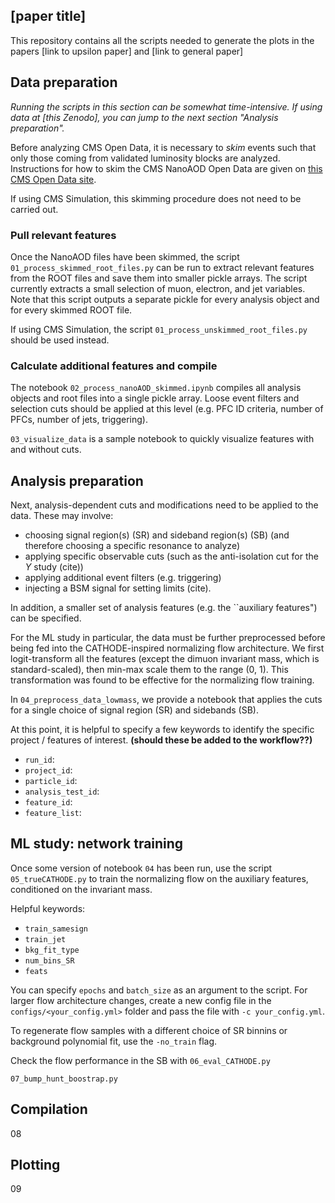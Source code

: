 ## [paper title]

This repository contains all the scripts needed to generate the plots in the papers [link to upsilon paper] and [link to general paper]

## Data preparation
*Running the scripts in this section can be somewhat time-intensive. If using data at [this Zenodo], you can jump to the next section "Analysis preparation".*

Before analyzing CMS Open Data, it is necessary to *skim* events such that only those coming from validated luminosity blocks are analyzed. Instructions for how to skim the CMS NanoAOD Open Data are given on [this CMS Open Data site](https://opendata.cern.ch/docs/cms-getting-started-nanoaod). 

If using CMS Simulation, this skimming procedure does not need to be carried out. 


### Pull relevant features
Once the NanoAOD files have been skimmed, the script `01_process_skimmed_root_files.py` can be run to extract relevant features from the ROOT files and save them into smaller pickle arrays. The script currently extracts a small selection of muon, electron, and jet variables. Note that this script outputs a separate pickle for every analysis object and for every skimmed ROOT file. 

If using CMS Simulation, the script `01_process_unskimmed_root_files.py` should be used instead.

### Calculate additional features and compile
The notebook `02_process_nanoAOD_skimmed.ipynb` compiles all analysis objects and root files into a single pickle array. Loose event filters and selection cuts should be applied at this level (e.g. PFC ID criteria, number of PFCs, number of jets, triggering).

 `03_visualize_data` is a sample notebook to quickly visualize features with and without cuts.


## Analysis preparation
Next, analysis-dependent cuts and modifications need to be applied to the data. These may involve:

- choosing signal region(s) (SR) and sideband region(s) (SB) (and therefore choosing a specific resonance to analyze)
- applying specific observable cuts (such as the anti-isolation cut for the $\Upsilon$ study (cite))
- applying additional event filters (e.g. triggering)
- injecting a BSM signal for setting limits (cite).

In addition, a smaller set of analysis features (e.g. the ``auxiliary features") can be specified. 

For the ML study in particular, the data must be further preprocessed before being fed into the CATHODE-inspired normalizing flow architecture. We first logit-transform all the features (except the dimuon invariant mass, which is standard-scaled), then min-max scale them to the range (0, 1). This transformation was found to be effective for the normalizing flow training. 

In `04_preprocess_data_lowmass`, we provide a notebook that applies the cuts for a single choice of signal region (SR) and sidebands (SB).

At this point, it is helpful to specify a few keywords to identify the specific project / features of interest. **(should these be added to the workflow??)**
- `run_id`:
- `project_id`:
- `particle_id`:
- `analysis_test_id`:
- `feature_id`:
- `feature_list`:

## ML study: network training

Once some version of notebook `04` has been run, use the script `05_trueCATHODE.py` to train the normalizing flow on the auxiliary features, conditioned on the invariant mass.

Helpful keywords:
- `train_samesign`
- `train_jet`
- `bkg_fit_type`
- `num_bins_SR`
- `feats`

You can specify `epochs` and `batch_size` as an argument to the script. For larger flow architecture changes, create a new config file in the `configs/<your_config.yml>` folder and pass the file with `-c your_config.yml`.

To regenerate flow samples with a different choice of SR binnins or background polynomial fit, use the `-no_train` flag.

Check the flow performance in the SB with `06_eval_CATHODE.py`

`07_bump_hunt_boostrap.py`

## Compilation
08

## Plotting
09
